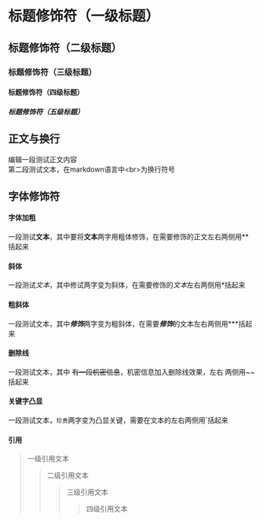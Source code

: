# 标题修饰符（一级标题）

## 标题修饰符（二级标题）

### 标题修饰符（三级标题）

#### 标题修饰符（四级标题）

##### 标题修饰符（五级标题）

## 正文与换行

编辑一段测试正文内容<br>
第二段测试文本，在markdown语言中\<br\>为换行符号

## 字体修饰符

#### 字体加粗

一段测试**文本**，其中要将**文本**两字用粗体修饰，在需要修饰的正文左右两侧用\*\*括起来<br>

#### 斜体

一段测试*文本*，其中修试两字变为斜体，在需要修饰的*文本*左右两侧用\*括起来<br>

#### 粗斜体

一段测试文本，其中***修饰***两字变为粗斜体，在需要***修饰***的文本左右两侧用\*\*\*括起来<br>

#### 删除线

一段测试文本，其中 ~~有一段机密信息~~，机密信息加入删除线效果，左右 两侧用\~\~括起来<br>

#### 关键字凸显

一段测试文本，`珍贵`两字变为凸显关键，需要在文本的左右两侧用\`括起来<br> 

#### 引用

> 一级引用文本
>> 二级引用文本
>>> 三级引用文本 
>>>> 四级引用文本
